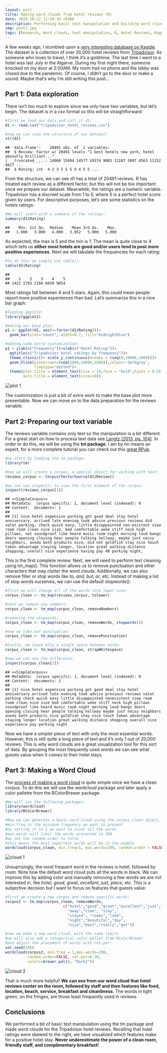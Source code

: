 ```yaml
---
layout: post
title: Making word clouds from hotel reviews (R)
date: 2020-10-22 11:50:34 +0300
description: Performing basic text manipulation and building word clouds in R 
img: post7.jpg
tags: [Research, Word clouds, text manipulation, R, Hotel Reviews, Kaggle]
---
```


A few weeks ago, I stumbled upon a [very interesting database on
Kaggle](https://www.kaggle.com/andrewmvd/trip-advisor-hotel-reviews).
The dataset is a collection of over 20,000 hotel reviews from
[Tripadvisor](https://www.tripadvisor.com). As someone who loves to
travel, I think it’s a goldmine. The last time I went to a hotel was
last July in the Algarve. During my first night there, someone
knocked on my door at 2:00AM. My room had no phone and the lobby was
closed due to the pandemic. Of course, I didn’t go to the door or make a
sound. Maybe that’s why I’m still writing this post…

Part 1: Data exploration
------------------------

There isn’t too much to explore since we only have two variables, but let’s
begin. The dataset is in a csv format so this will be straightforward:

``` r
#first we load our data and call it d1:
d1 <- read.csv("tripadvisor_hotel_reviews.csv")

#now we can view the structure of our dataset:
str(d1)
```

    ## 'data.frame':    20491 obs. of  2 variables:
    ##  $ Review: Factor w/ 20491 levels "1 best hotels new york, hotel absoutly brilliant..."
    | __truncated__,..: 14068 15694 14577 19374 9883 12187 3097 4563 11252 4617 ...
    ##  $ Rating: int  4 2 3 5 5 5 5 4 5 5 ...

From the structure, we can see d1 has a total of 20491 reviews. R has treated each review as a 
different factor, but this will not be too important once we prepare our dataset. 
Meanwhile, the ratings are a numeric variable. Tripadvisor has a discreet scale from 1 to 5, where 5 is a
perfect hotel score given by users. For descriptive purposes, let’s see
some statistics on the hotels ratings:

``` r
#We will start with a summary of the ratings:
summary(d1$Rating)
```

    ##    Min. 1st Qu.  Median    Mean 3rd Qu.    Max. 
    ##   1.000   3.000   4.000   3.952   5.000   5.000

As expected, the max is 5 and the min is 1. The mean is quite close to 4
which tells us **either most hotels are good and/or users tend to post
more positive experiences**. Next we will tabulate the frequencies for
each rating:

``` r
#to do this we simply use table():
table(d1$Rating)
```

    ## 
    ##    1    2    3    4    5 
    ## 1421 1793 2184 6039 9054

Most ratings fall between 4 and 5 stars. Again, this could mean people
report more positive experiences than bad. Let’s summarize this in a
nice bar graph:

``` r
#loading ggplot2:
library(ggplot2)

#making our base plot:
p1 <- ggplot(d1, aes(x=factor(d1$Rating)))+
  geom_bar(stat="count", width=0.7, fill="midnightblue")

#adding some extra customization:
p1 + ylab(c("Frequency"))+xlab(c("Hotel Rating"))+ 
  ggtitle(c("Tripadvisor hotel ratings by frequency"))+ 
  theme_classic()+ scale_y_continuous(breaks = (seq(0,10000,1000)))+
  geom_hline(yintercept=(seq(1000,10000,1000)),colour='darkgrey',
             linetype="dotted")+ 
  theme(plot.title = element_text(size = 10,face = "bold",hjust = 0.5),
        axis.title = element_text(size=10))
```

![plot 1]({{site.baseurl}}/assets/img/post7_p1.png)


The customization is just a bit of extra work to make the base plot more
presentable. Now we can move on to the data preparation for the reviews
variable.

Part 2: Preparing our text variable
-----------------------------------

The reviews variable contains only text so the manipulation is a bit
different. For a great start on how to process text data see [Langtz
(2013, pg.
104)](https://hub.packtpub.com/brett-lantz-shows-how-data-scientists-learn-building-algorithms-in-third-edition-machine-learning-r/).
In order to do this, we will be using the **tm package**. I am by no
means an expert, for a more complete tutorial you can check out
this [great RPub](https://rpubs.com/tsholliger/301914).

``` r
#we start by loading the tm package:
library(tm)

#now we will create a corpus, a special object for working with text:
reviews_corpus <- Corpus(VectorSource(d1$Review))

#we can use inspect() to view the first element of the corpus:
inspect(reviews_corpus[1])
```

    ## <<SimpleCorpus>>
    ## Metadata:  corpus specific: 1, document level (indexed): 0
    ## Content:  documents: 1
    ## 
    ## [1] nice hotel expensive parking got good deal stay hotel anniversary, arrived late evening took advice previous reviews did valet parking, check quick easy, little disappointed non-existent view room room clean nice size, bed comfortable woke stiff neck high pillows, not soundproof like heard music room night morning loud bangs doors opening closing hear people talking hallway, maybe just noisy neighbors, aveda bath products nice, did not goldfish stay nice touch taken advantage staying longer, location great walking distance shopping, overall nice experience having pay 40 parking night,

This is the first complete review. Next, we will need to perform text cleaning
using tm_map(). This function allows us to remove punctuation and other characters 
that may clutter the word clouds. Additionally, we can also remove filler or
stop words like *to, and, but, or*, etc. Instead of making a list of stop
words ourselves, we can use the default stopwords():

``` r
#first we will change all of the words into lower case:
corpus_clean <- tm_map(reviews_corpus, tolower)

#next we remove any numbers:
corpus_clean <- tm_map(corpus_clean, removeNumbers)

#removing the stopwords:
corpus_clean <- tm_map(corpus_clean, removeWords, stopwords())

#now we take out punctuation:
corpus_clean <- tm_map(corpus_clean, removePunctuation)

#lastly, we leave only a single space between words:
corpus_clean <- tm_map(corpus_clean, stripWhitespace)

#now we can see the difference:
inspect(corpus_clean[1])
```

    ## <<SimpleCorpus>>
    ## Metadata:  corpus specific: 1, document level (indexed): 0
    ## Content:  documents: 1
    ## 
    ## [1] nice hotel expensive parking got good deal stay hotel anniversary arrived late evening took advice previous reviews valet parking check quick easy little disappointed nonexistent view room room clean nice size bed comfortable woke stiff neck high pillows soundproof like heard music room night morning loud bangs doors opening closing hear people talking hallway maybe just noisy neighbors aveda bath products nice goldfish stay nice touch taken advantage staying longer location great walking distance shopping overall nice experience pay parking night

Now we have a simpler piece of text with only the most essential words.
However, this is still quite a long piece of text and it’s only 1 out of
20,000 reviews. This is why word clouds are a great visualization tool
for this sort of data. By grouping the most frequently used words we can
see what guests value when it comes to their hotel stays.

Part 3: Making a Word Cloud
---------------------------

The [process of making a
word cloud](https://towardsdatascience.com/create-a-word-cloud-with-r-bde3e7422e8a)
is quite simple once we have a clean corpus. To do this we will use the
wordcloud package and later apply a color pallette from the RColorBrewer
package:

``` r
#We will use the following packages:
library(wordcloud)
library(RColorBrewer)

#Now we can generate a basic word cloud using the corpus_clean object,
#min.freq is the minimum frequency we want to present
#by setting it to 1 we want to count all the words
#max.words will limit the words presented to 200
#we set the random order to false
#this means the most important words will be in the middle 
wordcloud(corpus_clean, min.freq=1, max.words=200, random.order = FALSE)
```

![cloud 1]({{site.baseurl}}/assets/img/post7_p2.png)


Unsuprisingly, the most frequent word in the reviews is hotel, followed
by room. Note how the default word cloud puts all the words in black. We
can improve this by adding color and manually removing a few words we
are not interested in, like *hotel, good, great, excellent, just,
place*, etc. This is a subjective decision but I want to focus on
features that guests value:

``` r
#first we create a new corpus and remove specific words:
corpus2 <- tm_map(corpus_clean, removeWords,
                          c("hotel","good","great","excellent","just","place",
                            "away","time", "stay", 
                            "stayed", "rooms","like",
                            "night","beautiful","day",
                            "nice","best","really","got"))

#now we make a new word cloud, with the same limits
#we will also add a categorical color pallet from RColorBrewer
#and adjust the placement of words with rot.per:
set.seed(345)
wordcloud(corpus2, min.freq = 1,max.words=200, 
          random.order=FALSE, rot.per=0.20,
          colors=brewer.pal(8, "Dark2"))
```

![cloud 2]({{site.baseurl}}/assets/img/post7_p3.png)

That is much more helpful! **We can see from our word cloud
that hotel reviews center on the room, followed by staff and then
features like food, location, beach, service, breakfast and cleanliness**.
The words in light green, on the fringes, are those least frequently
used in reviews.

Conclusions
-----------

We performed a bit of basic text manipulation using the tm package and
made word clouds for the Tripadvisor hotel reviews. Recalling that hotel
ratings were skewed to the right, we have visualized which features make
for a positive hotel stay. **Never underestimate the power of a clean
room, friendly staff, and complimentary breakfast!**
